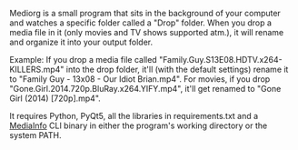 Mediorg is a small program that sits in the background of your computer and watches a specific folder called a "Drop" folder. When you drop a media file in it (only movies and TV shows supported atm.), it will rename and organize it into your output folder.

Example:
If you drop a media file called "Family.Guy.S13E08.HDTV.x264-KILLERS.mp4" into the drop folder, it'll (with the default settings) rename it to "Family Guy - 13x08 - Our Idiot Brian.mp4".
For movies, if you drop "Gone.Girl.2014.720p.BluRay.x264.YIFY.mp4", it'll get renamed to "Gone Girl (2014) [720p].mp4".

It requires Python, PyQt5, all the libraries in requirements.txt and a [MediaInfo](http://sourceforge.net/projects/mediainfo/files/binary/mediainfo/) CLI binary in either the program's working directory or the system PATH.
